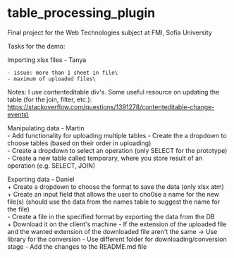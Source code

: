 # table_processing_plugin
Final project for the Web Technologies subject at FMI, Sofia University

Tasks for the demo:

Importing xlsx files - Tanya

	- issue: more than 1 sheet in file\
	- maximum of uploaded files\
	
Notes: I use contenteditable div's. Some useful resource on updating the table (for the join, filter, etc.): https://stackoverflow.com/questions/1391278/contenteditable-change-events\

Manipulating data - Martin\
	- Add functionality for uploading multiple tables
	- Create the a dropdown to choose tables  (based on their order in uploading)\
	- Create a dropdown to select an operation (only SELECT for the prototype)\
	- Create a new table called temporary, where you store result of an operation (e.g. SELECT, JOIN)

Exporting data - Daniel\
	+ Create a dropdown to choose the format to save the data (only xlsx atm)\
	+ Create an input field that allows the user to cho0se a name for the new file(s) (should use the data from the names table to suggest the name for the file)\
	- Create a file in the specified format by exporting the data from the DB\
	+ Download it on the client's machine
	- If the extension of the uploaded file and the wanted extension of the downloaded file aren't the same -> Use library for the conversion 
    - Use different folder for downloading/conversion stage
	- Add the changes to the README.md file
